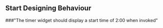 ##  Start Designing Behaviour
###"The timer widget should display a start time of 2:00 when invoked"
